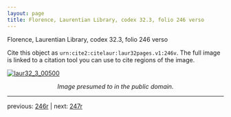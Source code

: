 ```yaml
---
layout: page
title: Florence, Laurentian Library, codex 32.3, folio 246 verso
---
```


Florence, Laurentian Library, codex 32.3, folio 246 verso

Cite this object as `urn:cite2:citelaur:laur32pages.v1:246v`.  The full image is linked to a citation tool you can use to cite regions of the image.

[![laur32_3_00500](http://www.homermultitext.org/iipsrv?IIIF=/project/homer/pyramidal/deepzoom/citelaur/laur32imgs/v1/laur32_3_00500.tif/full/800,/0/default.jpg)](http://www.homermultitext.org/ict2/?urn=urn:cite2:citelaur:laur32imgs.v1:laur32_3_00500) 

<p style="text-align: center; font-style: italic;">Image presumed to in the public domain.</p>

---

previous: [246r](../246r/) | next: [247r](../247r/)